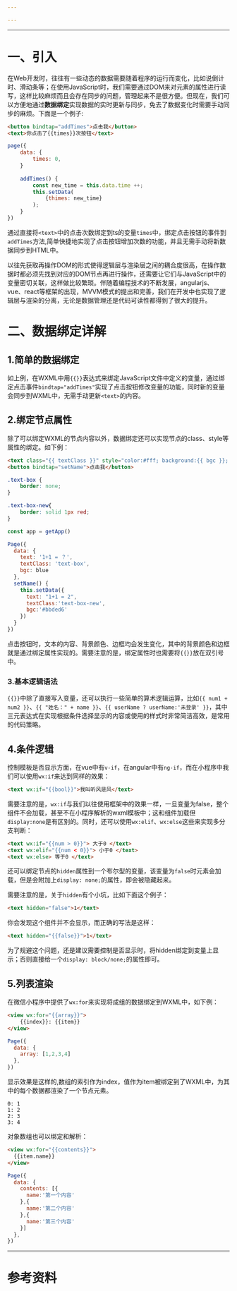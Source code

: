 ```yaml
---

---
```

--- 
# 一、引入

在Web开发时，往往有一些动态的数据需要随着程序的运行而变化，比如说倒计时、滑动条等；在使用JavaScript时，我们需要通过DOM来对元素的属性进行读写，这样比较麻烦而且会存在同步的问题，管理起来不是很方便。但现在，我们可以方便地通过**数据绑定**实现数据的实时更新与同步，免去了数据变化时需要手动同步的麻烦。下面是一个例子:

```HTML
<button bindtap="addTimes">点击我</button>
<text>你点击了{{times}}次按钮</text>
```

```js
page({
	data: {
		times: 0,
	}
	
	addTimes() {
		const new_time = this.data.time ++;
		this.setData(
			{thimes: new_time}
		);
	}
})
```

通过直接将`<text>`中的点击次数绑定到ts的变量`times`中，绑定点击按钮的事件到`addTimes`方法,简单快捷地实现了点击按钮增加次数的功能，并且无需手动将新数据同步到HTML中。

以往先获取再操作DOM的形式使得逻辑层与渲染层之间的耦合度很高，在操作数据时都必须先找到对应的DOM节点再进行操作，还需要让它们与JavaScript中的变量密切关联，这样做比较繁琐。伴随着编程技术的不断发展，angularjs、vue、react等框架的出现，MVVM模式的提出和完善，我们在开发中也实现了逻辑层与渲染的分离，无论是数据管理还是代码可读性都得到了很大的提升。

# 二、数据绑定详解

## 1.简单的数据绑定

如上例，在WXML中用`{{}}`表达式来绑定JavaScript文件中定义的变量，通过绑定点击事件`bindtap="addTimes"`实现了点击按钮修改变量的功能，同时新的变量会同步到WXML中，无需手动更新`<text>`的内容。

## 2.绑定节点属性

除了可以绑定WXML的节点内容以外，数据绑定还可以实现节点的class、style等属性的绑定。如下例：

``` HTML
<text class="{{ textClass }}" style="color:#fff; background:{{ bgc }}; display:block">{{ myName }}</text>
<button bindtap="setName">点击我</button>
```

```css
.text-box {
	border: none;
}

.text-box-new{
	border: solid 1px red;
}
```

```js
const app = getApp()

Page({
  data: {
    text: '1+1 = ？',
    textClass: 'text-box',
    bgc: blue
  },
  setName() {
    this.setData({
      text: "1+1 = 2",
      textClass:'text-box-new',
      bgc:'#bbded6'
    })
  }
})
```

点击按钮时，文本的内容、背景颜色、边框均会发生变化，其中的背景颜色和边框就是通过绑定属性实现的。需要注意的是，绑定属性时也需要将`{{}}`放在双引号中。

### 3.基本逻辑语法

`{{}}`中除了直接写入变量，还可以执行一些简单的算术逻辑运算，比如`{{ num1 + num2 }}`、`{{ "姓名：" + name }}`、`{{ userName ? userName:'未登录' }}`，其中三元表达式在实现根据条件选择显示的内容或使用的样式时非常简洁高效，是常用的代码策略。

## 4.条件逻辑

控制模板是否显示方面，在vue中有`v-if`，在angular中有`ng-if`，而在小程序中我们可以使用`wx:if`来达到同样的效果：

```html
<text wx:if="{{bool}}">我叫听风是风</text>
```

需要注意的是，`wx:if`与我们以往使用框架中的效果一样，一旦变量为false，整个组件不会加载，甚至不在小程序解析的wxml模板中；这和组件加载但`display:none`是有区别的。同时，还可以使用`wx:elif`、`wx:else`这些来实现多分支判断：

```html
<text wx:if="{{num > 0}}"> 大于0 </text>
<text wx:elif="{{num < 0}}"> 小于0 </text>
<text wx:else> 等于0 </text>
```

还可以绑定节点的`hidden`属性到一个布尔型的变量，该变量为`false`时元素会加载，但是会附加上`display: none;`的属性，即会被隐藏起来。

需要注意的是，关于`hidden`有个小坑，比如下面这个例子：

```html
<text hidden="false">1</text>
```

你会发现这个组件并不会显示，而正确的写法是这样：

```html
<text hidden="{{false}}">1</text>
```

为了规避这个问题，还是建议需要控制是否显示时，将hidden绑定到变量上显示；否则直接给一个`display: block/none;`的属性即可。

## 5.列表渲染

在微信小程序中提供了`wx:for`来实现将成组的数据绑定到WXML中，如下例：

```html
<view wx:for="{{array}}">
	{{index}}: {{item}} 
</view>
```

```js
Page({
  data: {
    array: [1,2,3,4]
  },
})
```

显示效果是这样的,数组的索引作为index，值作为item被绑定到了WXML中，为其中的每个数据都渲染了一个节点元素。

```
0: 1
1: 2
2: 3
3: 4
```

对象数组也可以绑定和解析：

```html
<view wx:for="{{contents}}">
  {{item.name}}
</view>
```

```js
Page({
  data: {
    contents: [{
      name:'第一个内容'
    },{
      name:'第二个内容'
    },{
      name:'第三个内容'
    }]
  },
})
```

--- 
# 参考资料

[^1]: 听风是风.从零开始的微信小程序入门教程(三)\[EB/OL].(2020-12-30)\[2025-08-16]. https://www.cnblogs.com/echolun/p/12709761.html
